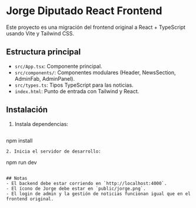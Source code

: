 # Jorge Diputado React Frontend

Este proyecto es una migración del frontend original a React + TypeScript usando Vite y Tailwind CSS.

## Estructura principal
- `src/App.tsx`: Componente principal.
- `src/components/`: Componentes modulares (Header, NewsSection, AdminFab, AdminPanel).
- `src/types.ts`: Tipos TypeScript para las noticias.
- `index.html`: Punto de entrada con Tailwind y React.

## Instalación
1. Instala dependencias:
   ```
npm install
   ```
2. Inicia el servidor de desarrollo:
   ```
npm run dev
   ```

## Notas
- El backend debe estar corriendo en `http://localhost:4000`.
- El ícono de Jorge debe estar en `public/jorge.png`.
- El login de admin y la gestión de noticias funcionan igual que en el frontend original.
